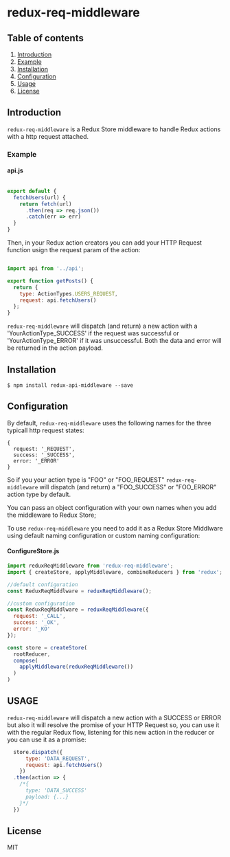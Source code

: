 redux-req-middleware
====================


## Table of contents

1. [Introduction](#introduction)
2. [Example](#example)
3. [Installation](#installation)
4. [Configuration](#configuration)
5. [Usage](#usage)
7. [License](License)

## Introduction

`redux-req-middleware` is a Redux Store middleware to handle Redux actions with a http request attached.

### Example

#### api.js

```javascript

export default {
  fetchUsers(url) {
    return fetch(url)
      .then(req => req.json())
      .catch(err => err) 
  }
}

``` 
Then, in your Redux action creators you can add your HTTP Request function usign the request param of the action:

```javascript

import api from '../api';

export function getPosts() {
  return {
    type: ActionTypes.USERS_REQUEST,
    request: api.fetchUsers()
  };
}
```
`redux-req-middleware` will dispatch (and return) a new action with a 'YourActionType_SUCCESS' if the request was successful or 'YourActionType_ERROR' if it was unsuccessful. Both the data and error will be returned in the  action payload. 


## Installation

```
$ npm install redux-api-middleware --save
```

## Configuration

By default, `redux-req-middleware` uses the following names for the three typicall http request states:
```
{
  request: '_REQUEST',
  success: '_SUCCESS',
  error: '_ERROR'
}
```

So if you your action type is "FOO" or "FOO_REQUEST" `redux-req-middleware` will dispatch (and return) a "FOO_SUCCESS" or "FOO_ERROR" action type by default.

You can pass an object configuration with your own names when you add the middleware to Redux Store; 

To use `redux-req-middleware` you need to add it as a Redux Store Middlware using default naming configuration or custom naming configuration:

#### ConfigureStore.js

```js
import reduxReqMiddleware from 'redux-req-middleware';
import { createStore, applyMiddleware, combineReducers } from 'redux';

//default configuration
const ReduxReqMiddlware = reduxReqMiddleware();

//custom configuration
const ReduxReqMiddlware = reduxReqMiddleware({
  request: '_CALL',
  success: '_OK',
  error: '_KO'
});

const store = createStore(
  rootReducer,
  compose(
    applyMiddleware(reduxReqMiddleware())
  )
)

```

## USAGE
  
`redux-req-middleware` will dispatch a new action with a SUCCESS or ERROR but also it will resolve the promise of your HTTP Request so, you can use it with the regular Redux flow, listening for this new action in the reducer or you can use it as a promise:

```javascript
  store.dispatch({
      type: 'DATA_REQUEST',
      request: api.fetchUsers()
    })
  .then(action => {
    /*{
      type: 'DATA_SUCCESS'
      payload: {...}
    }*/
  })
``` 


## License

MIT
